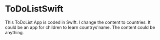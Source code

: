 ToDoListSwift
=============
This ToDoList App is coded in Swift. I change the content to countries. It could be an app for children to learn countrys'name. The content could be anything.
